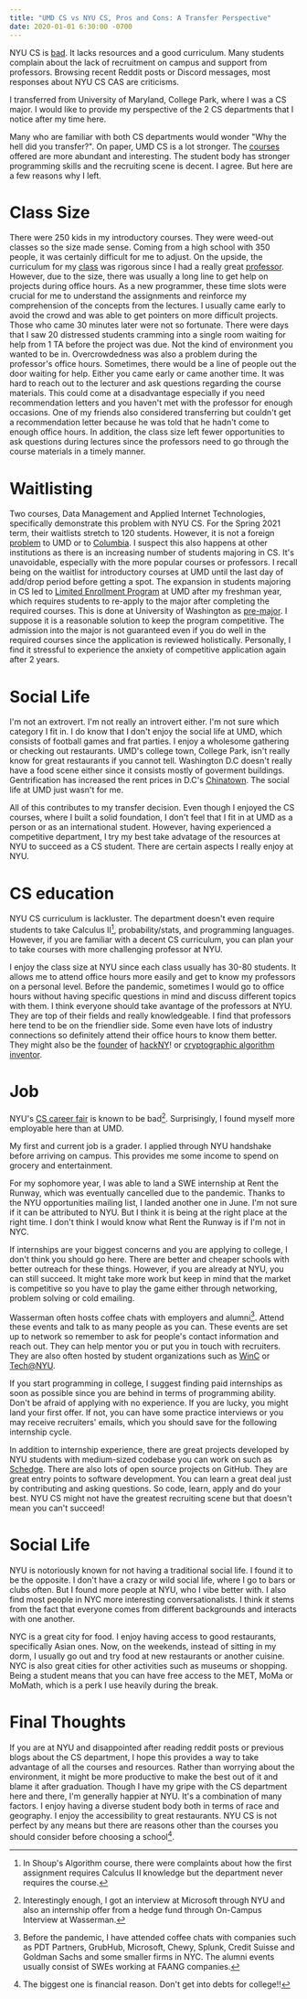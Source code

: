 ```yaml
---
title: "UMD CS vs NYU CS, Pros and Cons: A Transfer Perspective"
date: 2020-01-01 6:30:00 -0700
---
```


NYU CS is [bad](https://blog.torchnyu.com/2020/11/12/goto-nyu-cs-considered-harmful.html). It lacks resources and a good curriculum. Many students complain about the lack of recruitment on campus and support from professors. Browsing recent Reddit posts or Discord messages, most responses about NYU CS CAS are criticisms.

I transferred from University of Maryland, College Park, where I was a CS major. I would like to provide my perspective of the 2 CS departments that I notice after my time here.

Many who are familiar with both CS departments would wonder "Why the hell did
you transfer?". On paper, UMD CS is a lot stronger. The [courses](https://app.testudo.umd.edu/soc/search?courseId=CMSC&sectionId=&termId=202101&_openSectionsOnly=on&creditCompare=&credits=&courseLevelFilter=ALL&instructor=&_facetoface=on&_blended=on&_online=on&courseStartCompare=&courseStartHour=&courseStartMin=&courseStartAM=&courseEndHour=&courseEndMin=&courseEndAM=&teachingCenter=ALL&_classDay1=on&_classDay2=on&_classDay3=on&_classDay4=on&_classDay5=on) offered are more abundant and interesting. The student body has stronger  programming skills and the recruiting scene is decent. I agree. But here are a few reasons why I left.

# Class Size 
There were 250 kids in my introductory courses. They were weed-out classes so 
the size made sense. Coming from a high school with 350 people, it was certainly difficult for me to adjust. On the upside, the curriculum for my
[class](https://www.cs.umd.edu/class/fall2018/cmsc131-020X040X/) was rigorous
since I had a really great [professor](https://www.ratemyprofessors.com/ShowRatings.jsp?tid=313062). However, due to the size, there was usually a long line to get help on projects during office hours. As a new programmer, these time slots were crucial for me to understand the assignments and reinforce my comprehension of the concepts from the lectures. I usually came early to avoid the crowd and was able to get pointers on more difficult projects. Those who came 30 minutes later were not so fortunate. There were days that I saw 20 distressed students cramming into a single room waiting for help from 1 TA before the project was due. Not the kind of environment you wanted to be in. Overcrowdedness was also a problem during the professor's office hours. Sometimes, there would be a line of people out the door waiting for help. Either you came early or came another time. It was hard
to reach out to the lecturer and ask questions regarding the course materials.
This could come at a disadvantage especially if you need recommendation letters
and you haven't met with the professor for enough occasions. One of my friends
also considered transferring but couldn't get a recommendation letter because he was told that he hadn't come to enough office hours. In addition, the class size left fewer opportunities to ask questions during lectures since the professors need to go through the course materials in a timely manner. 

# Waitlisting 
Two courses, Data Management and Applied Internet Technologies, specifically
demonstrate this problem with NYU CS. For the Spring 2021 term, their waitlists
stretch to 120 students. However, it is not a foreign
[problem](https://dbknews.com/2017/12/11/umd-computer-science-petition-waitlists-iribe-differential-tuition-class-size/)
to UMD or to [Columbia](https://www.facebook.com/columbiaconfessionz/posts/427826941899592). I suspect this also happens at other institutions as there is an increasing number of students majoring in CS. It's unavoidable, especially with the more popular courses or professors. I recall being on the waitlist for introductory courses at UMD until the last day of add/drop period before getting a spot. The expansion in students majoring in CS led to [Limited Enrollment Program](https://www.lep.umd.edu/computerscience.html#current) at UMD after my freshman year, which requires students to re-apply to the major after completing the required courses. This is done at University of Washington as [pre-major](https://www.washington.edu/uaa/advising/degree-overview/majors/). I suppose it is a reasonable solution to keep the program competitive. The admission into the major is not guaranteed even if you do well in the required courses since the application is reviewed holistically. Personally, I find it stressful to experience the anxiety of competitive application again after 2 years.

# Social Life
I'm not an extrovert. I'm not really an introvert either. I'm not sure which category I fit in. I do know that I don't enjoy the social life at UMD, which consists of football games and frat parties. I enjoy a wholesome gathering or checking out restaurants. UMD's college town, College Park, isn't really know for great restaurants if you cannot tell. Washington D.C doesn't really have a food scene either since it consists mostly of goverment buildings. Gentrification has increased the rent prices in D.C's [Chinatown](https://www.washingtonpost.com/lifestyle/style/dcs-chinatown-has-only-300-chinese-americans-left--and-fighting-to-stay/2015/07/16/86d54e84-2191-11e5-bf41-c23f5d3face1_story.html). The social life at UMD just wasn't for me.

All of this contributes to my transfer decision. Even though I enjoyed the CS courses, where I built a solid foundation, I don't feel that I fit in at UMD as a person or as an international student. However, having experienced a competitive department, I try my best take advatage of the resources at NYU to succeed as a CS student. There are certain aspects I really enjoy at NYU.

# CS education
NYU CS curriculum is lackluster. The department doesn't even require students to take Calculus II[^1], probability/stats, and programming languages. However, if you are familiar with a decent CS curriculum, you can plan your to take courses with more challenging professor at NYU.

I enjoy the class size at NYU since each class usually has 30-80 students. It allows me to attend office hours more easily and get to know my professors on a personal level. Before the pandemic, sometimes I would go to office hours without having specific questions in mind and discuss different topics with them. I think everyone should take avantage of the professors at NYU. They are top of their fields and really knowledgeable. I find that professors here tend to be on the friendlier side. Some even have lots of industry connections so definitely attend their office hours to know them better. They might also be the [founder](https://cs.nyu.edu/~korth/) of [hackNY](https://hackny.org/)! or [cryptographic algorithm inventor](https://en.wikipedia.org/wiki/Cramer%E2%80%93Shoup_cryptosystem). 

[^1]: In Shoup's Algorithm course, there were complaints about how the first assignment requires Calculus II knowledge but the department never requires the course.

# Job
NYU's [CS career fair](https://www.reddit.com/r/nyu/comments/k90h5t/cas_cs_is_going_from_bad_to_worse/) is known to be bad[^2]. Surprisingly, I found myself more employable here than at UMD.

[^2]: Interestingly enough, I got an interview at Microsoft through NYU and also an internship offer from a hedge fund through On-Campus Interview at Wasserman. 

My first and current job is a grader. I applied through NYU handshake before arriving on campus. This provides me some income to spend on grocery and entertainment.

For my sophomore year, I was able to land a SWE internship at Rent the Runway, which was eventually cancelled due to the pandemic. Thanks to the NYU opportunities mailing list, I landed another one in June. I'm not sure if it can be attributed to NYU. But I think it is being at the right place at the right time. I don't think I would know what Rent the Runway is if I'm not in NYC. 

If internships are your biggest concerns and you are applying to college, I don't think you should go here. There are better and cheaper schools with better outreach for these things. However, if you are already at NYU, you can still succeed. It might take more work but keep in mind that the market is competitive so you have to play the game either through networking, problem solving or cold emailing.

Wasserman often hosts coffee chats with employers and alumni[^3]. Attend these
events and talk to as many people as you can. These events are set up to network so remember to ask for people's contact information and reach out. They can help mentor you or put you in touch with recruiters. They are also often hosted by student organizations such as [WinC](https://nyuwinc.org/upcoming-events) or [Tech@NYU](https://techatnyu.org/events).

[^3]: Before the pandemic, I have attended coffee chats with companies such as 
PDT Partners, GrubHub, Microsoft, Chewy, Splunk, Credit Suisse and Goldman Sachs  and some smaller firms in NYC. The alumni events usually consist of SWEs working at FAANG companies. 

If you start programming in college, I suggest finding paid internships as soon as possible since you are behind in terms of programming ability. Don't be afraid of applying with no experience. If you are lucky, you might land your first offer. If not, you can have some practice interviews or you may receive recruiters' emails, which you should save for the following internship cycle. 

In addition to internship experience, there are great projects developed by NYU students  with medium-sized codebase you can work on such as 
[Schedge](https://github.com/BUGS-NYU/schedge). There are also lots
of open source projects on GitHub. They are great entry points to software
development. You can learn a great deal just by contributing and asking
questions. So code, learn, apply and do your best. NYU CS might not have the
greatest recruiting scene but that doesn't mean you can't succeed!

# Social Life
NYU is notoriously known for not having a traditional social life. I found it to be the opposite. I don't have a crazy or wild social life, where I go to bars or clubs often. But I found more people at NYU, who I vibe better with. I also find most people in NYC more interesting conversationalists. I think it stems from the fact that everyone comes from different backgrounds and interacts with one another.

NYC is a great city for food. I enjoy having access to good restaurants, specifically Asian ones. Now, on the weekends, instead of sitting in my dorm, I usually go out and try food at new restaurants or another cuisine. NYC is also great cities for other activities such as museums or shopping. Being a student means that you can have free access to the MET, MoMa or MoMath, which is a perk I use heavily during the break.

# Final Thoughts
If you are at NYU and disappointed after reading reddit posts or previous blogs about the CS department, I hope this provides a way to take advantage of all the courses and resources. Rather than worrying about the environment, it might be more productive to make the best out of it and blame it after graduation. Though I have my gripe with the CS department here and there, I'm generally happier at NYU. It's a combination of many factors. I enjoy having a diverse student body both in terms of race and geography. I enjoy the accessibility to great restaurants. NYU CS is not perfect by any means but there are reasons other than the courses you should consider before choosing a school[^4].

[^4]: The biggest one is financial reason. Don't get into debts for
college!! 

